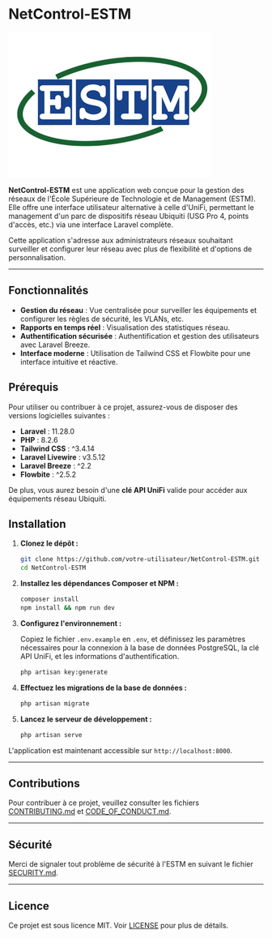 # NetControl-ESTM

![Logo de l'ESTM](public/images/ESTM.webp)

**NetControl-ESTM** est une application web conçue pour la gestion des réseaux de l'École Supérieure de Technologie et de Management (ESTM). Elle offre une interface utilisateur alternative à celle d'UniFi, permettant le management d'un parc de dispositifs réseau Ubiquiti (USG Pro 4, points d'accès, etc.) via une interface Laravel complète.

Cette application s'adresse aux administrateurs réseaux souhaitant surveiller et configurer leur réseau avec plus de flexibilité et d'options de personnalisation.

---

## Fonctionnalités

- **Gestion du réseau** : Vue centralisée pour surveiller les équipements et configurer les règles de sécurité, les VLANs, etc.
- **Rapports en temps réel** : Visualisation des statistiques réseau.
- **Authentification sécurisée** : Authentification et gestion des utilisateurs avec Laravel Breeze.
- **Interface moderne** : Utilisation de Tailwind CSS et Flowbite pour une interface intuitive et réactive.

## Prérequis

Pour utiliser ou contribuer à ce projet, assurez-vous de disposer des versions logicielles suivantes :

- **Laravel** : 11.28.0
- **PHP** : 8.2.6
- **Tailwind CSS** : ^3.4.14
- **Laravel Livewire** : v3.5.12
- **Laravel Breeze** : ^2.2
- **Flowbite** : ^2.5.2

De plus, vous aurez besoin d'une **clé API UniFi** valide pour accéder aux équipements réseau Ubiquiti.

## Installation

1. **Clonez le dépôt :**

   ```bash
   git clone https://github.com/votre-utilisateur/NetControl-ESTM.git
   cd NetControl-ESTM
   ```

2. **Installez les dépendances Composer et NPM :**

   ```bash
   composer install
   npm install && npm run dev
   ```

3. **Configurez l'environnement :**

   Copiez le fichier `.env.example` en `.env`, et définissez les paramètres nécessaires pour la connexion à la base de données PostgreSQL, la clé API UniFi, et les informations d'authentification.

   ```bash
   php artisan key:generate
   ```

4. **Effectuez les migrations de la base de données :**

   ```bash
   php artisan migrate
   ```

5. **Lancez le serveur de développement :**

   ```bash
   php artisan serve
   ```

L'application est maintenant accessible sur `http://localhost:8000`.

---

## Contributions

Pour contribuer à ce projet, veuillez consulter les fichiers [CONTRIBUTING.md](CONTRIBUTING.md) et [CODE_OF_CONDUCT.md](CODE_OF_CONDUCT.md).

---

## Sécurité

Merci de signaler tout problème de sécurité à l'ESTM en suivant le fichier [SECURITY.md](SECURITY.md).

---

## Licence

Ce projet est sous licence MIT. Voir [LICENSE](LICENSE) pour plus de détails.
